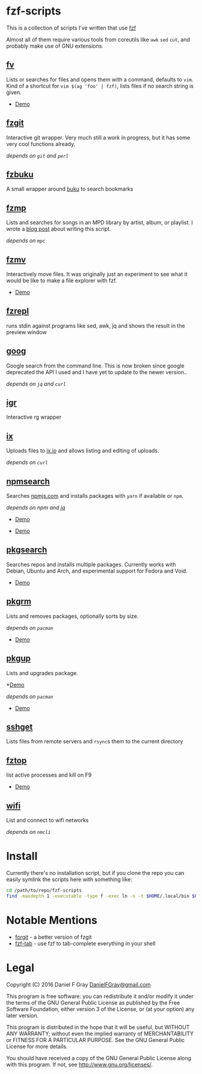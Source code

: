 # fzf-scripts

This is a collection of scripts I've written that use [fzf](https://github.com/junegunn/fzf)

Almost all of them require various tools from coreutils like `awk` `sed` `cut`, and probably make use of GNU extensions.

## [fv](fv)

Lists or searches for files and opens them with a command, defaults to `vim`. Kind of a shortcut for `vim $(ag 'foo' | fzf)`, lists files if no search string is given.


* [Demo](https://asciinema.org/a/sXeXaBsPaGkKm173ONMgUMAxP)
## [fzgit](fzgit)

Interactive git wrapper. Very much still a work in progress, but it has some very cool functions already.

*depends on `git` and `perl`*

## [fzbuku](fzbuku)

A small wrapper around [buku](https://github.com/jarun/Buku) to search bookmarks

## [fzmp](fzmp)

Lists and searches for songs in an MPD library by artist, album, or playlist. I wrote a [blog post](https://danielfgray.gitlab.io/computers/fzmp) about writing this script.

*depends on `mpc`*

## [fzmv](fzmv)

Interactively move files. It was originally just an experiment to see what it would be like to make a file explorer with fzf.

* [Demo](https://asciinema.org/a/364316)

## [fzrepl](fzrepl)

runs stdin against programs like sed, awk, jq and shows the result in the preview window

## [goog](goog)

Google search from the command line. This is now broken since google deprecated the API I used and I have yet to update to the newer version..

*depends on `jq` and `curl`*

## [igr](igr)

Interactive rg wrapper

## [ix](ix)

Uploads files to [ix.io](http://ix.io) and allows listing and editing of uploads.

*depends on `curl`*

## [npmsearch](npmsearch)

Searches [npmjs.com](https://npmjs.com) and installs packages with `yarn` if available or `npm`.

*depends on npm and [jq](https://stedolan.github.io/jq/)*

* [Demo](https://asciinema.org/a/sXeXaBsPaGkKm173ONMgUMAxP)

* [Demo](https://asciinema.org/a/178602)

## [pkgsearch](pkgsearch)

Searches repos and installs multiple packages. Currently works with Debian, Ubuntu and Arch, and experimental support for Fedora and Void.

* [Demo](https://asciinema.org/a/Kxwto9i3ioiDoJ3C9du18GKxc)

## [pkgrm](pkgrm)

Lists and removes packages, optionally sorts by size.

*depends on `pacman`*
* [Demo](https://asciinema.org/a/HOMwFt7shskjb6WaHb733ZiGZ)

## [pkgup](pkgrm)

Lists and upgrades package.

*[Demo](https://asciinema.org/a/3xRisYfiWCcuCfW01b3az8Pwl)

*depends on `pacman`*
* [Demo](https://asciinema.org/a/HOMwFt7shskjb6WaHb733ZiGZ)

## [sshget](sshget)

Lists files from remote servers and `rsync`s them to the current directory

## [fztop](fztop)

list active processes and kill on F9

* [Demo](https://asciinema.org/a/IIFDLdxZhLyYxLgX9qAcrGmQ7)


## [wifi](wifi)

List and connect to wifi networks

*depends on `nmcli`*

# Install

Currently there's no installation script, but if you clone the repo you can easily symlink the scripts here with something like:

``` sh
cd /path/to/repo/fzf-scripts
find -maxdepth 1 -executable -type f -exec ln -s -t $HOME/.local/bin $PWD/fzf-scripts/{} \;
```

# Notable Mentions

* [forgit](https://github.com/wfxr/forgit) - a better version of fzgit
* [fzf-tab](https://github.com/Aloxaf/fzf-tab) - use fzf to tab-complete everything in your shell

# Legal
Copyright (C) 2016 Daniel F Gray <DanielFGray@gmail.com>

This program is free software: you can redistribute it and/or modify it under the terms of the GNU General Public License as published by the Free Software Foundation, either version 3 of the License, or (at your option) any later version.

This program is distributed in the hope that it will be useful, but WITHOUT ANY WARRANTY; without even the implied warranty of MERCHANTABILITY or FITNESS FOR A PARTICULAR PURPOSE.  See the GNU General Public License for more details.

You should have received a copy of the GNU General Public License along with this program.  If not, see <http://www.gnu.org/licenses/>.
